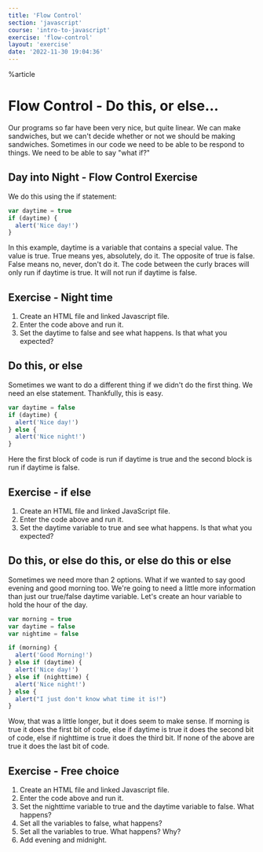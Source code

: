 ```yaml
---
title: 'Flow Control'
section: 'javascript'
course: 'intro-to-javascript'
exercise: 'flow-control'
layout: 'exercise'
date: '2022-11-30 19:04:36'
---
```


%article

# Flow Control - Do this, or else...

Our programs so far have been very nice, but quite linear. We can make sandwiches, but we can't decide whether or not we should be making sandwiches. Sometimes in our code we need to be able to be respond to things. We need to be able to say "what if?"

## Day into Night - Flow Control Exercise

We do this using the if statement:

```js
var daytime = true
if (daytime) {
  alert('Nice day!')
}
```

In this example, daytime is a variable that contains a special value. The value is true. True means yes, absolutely, do it. The opposite of true is false. False means no, never, don't do it. The code between the curly braces will only run if daytime is true. It will not run if daytime is false.

## Exercise - Night time

1. Create an HTML file and linked Javascript file.
2. Enter the code above and run it.
3. Set the daytime to false and see what happens. Is that what you expected?

## Do this, or else

Sometimes we want to do a different thing if we didn't do the first thing. We need an else statement. Thankfully, this is easy.

```js
var daytime = false
if (daytime) {
  alert('Nice day!')
} else {
  alert('Nice night!')
}
```

Here the first block of code is run if daytime is true and the second block is run if daytime is false.

## Exercise - if else

1. Create an HTML file and linked JavaScript file.
2. Enter the code above and run it.
3. Set the daytime variable to true and see what happens. Is that what you expected?

## Do this, or else do this, or else do this or else

Sometimes we need more than 2 options. What if we wanted to say good evening and good morning too. We're going to need a little more information than just our true/false daytime variable. Let's create an hour variable to hold the hour of the day.

```js
var morning = true
var daytime = false
var nightime = false

if (morning) {
  alert('Good Morning!')
} else if (daytime) {
  alert('Nice day!')
} else if (nighttime) {
  alert('Nice night!')
} else {
  alert("I just don't know what time it is!")
}
```

Wow, that was a little longer, but it does seem to make sense. If morning is true it does the first bit of code, else if daytime is true it does the second bit of code, else if nighttime is true it does the third bit. If none of the above are true it does the last bit of code.

## Exercise - Free choice

1. Create an HTML file and linked Javascript file.
2. Enter the code above and run it.
3. Set the nighttime variable to true and the daytime variable to false. What happens?
4. Set all the variables to false, what happens?
5. Set all the variables to true. What happens? Why?
6. Add evening and midnight.
